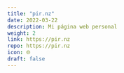 ```yaml
---
title: "pir.nz"
date: 2022-03-22
description: Mi página web personal
weight: 2
link: https://pir.nz
repo: https://pir.nz
icon: 🌐
draft: false
---
```

